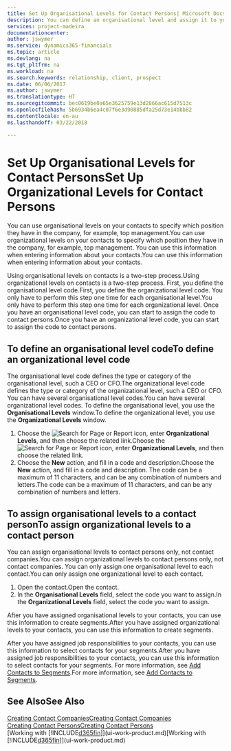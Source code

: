 ```yaml
---
title: Set Up Organisational Levels for Contact Persons| Microsoft Docs
description: You can define an organisational level and assign it to your contact to indicate the position they have in their company, for example, top management.
services: project-madeira
documentationcenter: 
author: jswymer
ms.service: dynamics365-financials
ms.topic: article
ms.devlang: na
ms.tgt_pltfrm: na
ms.workload: na
ms.search.keywords: relationship, client, prospect
ms.date: 06/06/2017
ms.author: jswymer
ms.translationtype: HT
ms.sourcegitcommit: bec0619be0a65e3625759e13d2866ac615d7513c
ms.openlocfilehash: 5b6934b6ea4c07f6e3d90885dfa25d73e14bbb82
ms.contentlocale: en-au
ms.lasthandoff: 03/22/2018

---
```

# <a name="set-up-organizational-levels-for-contact-persons"></a><span data-ttu-id="09a7f-103">Set Up Organisational Levels for Contact Persons</span><span class="sxs-lookup"><span data-stu-id="09a7f-103">Set Up Organizational Levels for Contact Persons</span></span>
<span data-ttu-id="09a7f-104">You can use organisational levels on your contacts to specify which position they have in the company, for example, top management.</span><span class="sxs-lookup"><span data-stu-id="09a7f-104">You can use organizational levels on your contacts to specify which position they have in the company, for example, top management.</span></span> <span data-ttu-id="09a7f-105">You can use this information when entering information about your contacts.</span><span class="sxs-lookup"><span data-stu-id="09a7f-105">You can use this information when entering information about your contacts.</span></span>

<span data-ttu-id="09a7f-106">Using organisational levels on contacts is a two-step process.</span><span class="sxs-lookup"><span data-stu-id="09a7f-106">Using organizational levels on contacts is a two-step process.</span></span> <span data-ttu-id="09a7f-107">First, you define the organisational level code.</span><span class="sxs-lookup"><span data-stu-id="09a7f-107">First, you define the organizational level code.</span></span> <span data-ttu-id="09a7f-108">You only have to perform this step one time for each organisational level.</span><span class="sxs-lookup"><span data-stu-id="09a7f-108">You only have to perform this step one time for each organizational level.</span></span> <span data-ttu-id="09a7f-109">Once you have an organisational level code, you can start to assign the code to contact persons.</span><span class="sxs-lookup"><span data-stu-id="09a7f-109">Once you have an organizational level code, you can start to assign the code to contact persons.</span></span>

## <a name="to-define-an-organizational-level-code"></a><span data-ttu-id="09a7f-110">To define an organisational level code</span><span class="sxs-lookup"><span data-stu-id="09a7f-110">To define an organizational level code</span></span>
<span data-ttu-id="09a7f-111">The organisational level code defines the type or category of the organisational level, such a CEO  or CFO.</span><span class="sxs-lookup"><span data-stu-id="09a7f-111">The organizational level code defines the type or category of the organizational level, such a CEO  or CFO.</span></span> <span data-ttu-id="09a7f-112">You can have several organisational level codes.</span><span class="sxs-lookup"><span data-stu-id="09a7f-112">You can have several organizational level codes.</span></span> <span data-ttu-id="09a7f-113">To define the organisational level, you use the **Organisational Levels** window.</span><span class="sxs-lookup"><span data-stu-id="09a7f-113">To define the organizational level, you use the **Organizational Levels** window.</span></span>

1. <span data-ttu-id="09a7f-114">Choose the ![Search for Page or Report](media/ui-search/search_small.png "Search for Page or Report icon") icon, enter **Organizational Levels**, and then choose the related link.</span><span class="sxs-lookup"><span data-stu-id="09a7f-114">Choose the ![Search for Page or Report](media/ui-search/search_small.png "Search for Page or Report icon") icon, enter **Organizational Levels**, and then choose the related link.</span></span>
2. <span data-ttu-id="09a7f-115">Choose the **New** action, and fill in a code and description.</span><span class="sxs-lookup"><span data-stu-id="09a7f-115">Choose the **New** action, and fill in a code and description.</span></span> <span data-ttu-id="09a7f-116">The code can be a maximum of 11 characters, and can be any combination of numbers and letters.</span><span class="sxs-lookup"><span data-stu-id="09a7f-116">The code can be a maximum of 11 characters, and can be any combination of numbers and letters.</span></span>

## <a name="to-assign-organizational-levels-to-a-contact-person"></a><span data-ttu-id="09a7f-117">To assign organisational levels to a contact person</span><span class="sxs-lookup"><span data-stu-id="09a7f-117">To assign organizational levels to a contact person</span></span>
<span data-ttu-id="09a7f-118">You can assign organisational levels to contact persons only, not contact companies.</span><span class="sxs-lookup"><span data-stu-id="09a7f-118">You can assign organizational levels to contact persons only, not contact companies.</span></span> <span data-ttu-id="09a7f-119">You can only assign one organisational level to each contact.</span><span class="sxs-lookup"><span data-stu-id="09a7f-119">You can only assign one organizational level to each contact.</span></span>

1. <span data-ttu-id="09a7f-120">Open the contact.</span><span class="sxs-lookup"><span data-stu-id="09a7f-120">Open the contact.</span></span>
2. <span data-ttu-id="09a7f-121">In the **Organisational Levels** field, select the code you want to assign.</span><span class="sxs-lookup"><span data-stu-id="09a7f-121">In the **Organizational Levels** field, select the code you want to assign.</span></span>

<span data-ttu-id="09a7f-122">After you have assigned organisational levels to your contacts, you can use this information to create segments.</span><span class="sxs-lookup"><span data-stu-id="09a7f-122">After you have assigned organizational levels to your contacts, you can use this information to create segments.</span></span>

<span data-ttu-id="09a7f-123">After you have assigned job responsibilities to your contacts, you can use this information to select contacts for your segments.</span><span class="sxs-lookup"><span data-stu-id="09a7f-123">After you have assigned job responsibilities to your contacts, you can use this information to select contacts for your segments.</span></span> <span data-ttu-id="09a7f-124">For more information, see [Add Contacts to Segments](marketing-add-contact-segment.md).</span><span class="sxs-lookup"><span data-stu-id="09a7f-124">For more information, see [Add Contacts to Segments](marketing-add-contact-segment.md).</span></span>

## <a name="see-also"></a><span data-ttu-id="09a7f-125">See Also</span><span class="sxs-lookup"><span data-stu-id="09a7f-125">See Also</span></span>
[<span data-ttu-id="09a7f-126">Creating Contact Companies</span><span class="sxs-lookup"><span data-stu-id="09a7f-126">Creating Contact Companies</span></span>](marketing-create-contact-companies.md)  
[<span data-ttu-id="09a7f-127">Creating Contact Persons</span><span class="sxs-lookup"><span data-stu-id="09a7f-127">Creating Contact Persons</span></span>](marketing-create-contact-persons.md)  
<span data-ttu-id="09a7f-128">[Working with [!INCLUDE[d365fin](includes/d365fin_md.md)]](ui-work-product.md)</span><span class="sxs-lookup"><span data-stu-id="09a7f-128">[Working with [!INCLUDE[d365fin](includes/d365fin_md.md)]](ui-work-product.md)</span></span>  

